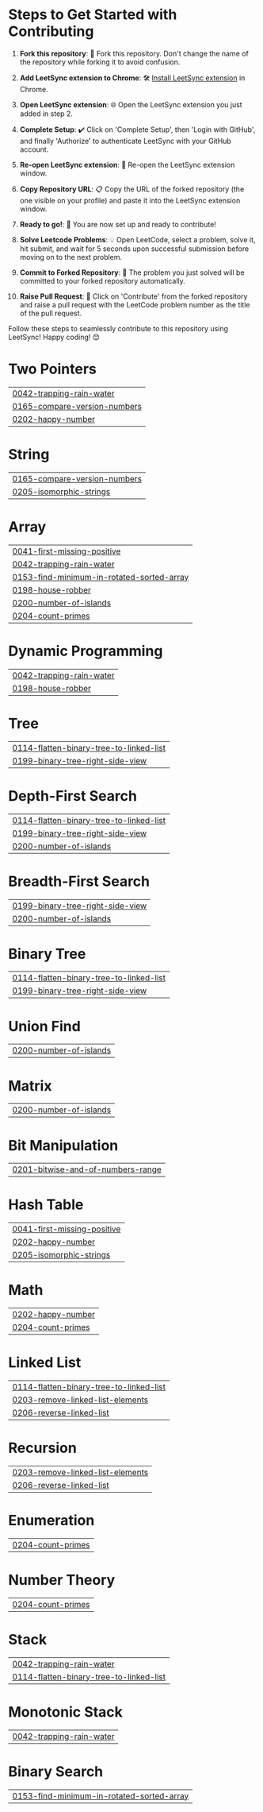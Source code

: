 # Steps to Get Started with Contributing

1. **Fork this repository**: 🍴 Fork this repository. Don't change the name of the repository while forking it to avoid confusion.

2. **Add LeetSync extension to Chrome**: 🛠️ [Install LeetSync extension](https://chromewebstore.google.com/detail/leetsync-leetcode-to-gith/ppkbejeolfcbaomanmbpjdbkfcjfhjnd) in Chrome.

3. **Open LeetSync extension**: 🌐 Open the LeetSync extension you just added in step 2.

4. **Complete Setup**: ✔️ Click on 'Complete Setup', then 'Login with GitHub', and finally 'Authorize' to authenticate LeetSync with your GitHub account.

5. **Re-open LeetSync extension**: 🔄 Re-open the LeetSync extension window.

6. **Copy Repository URL**: 📋 Copy the URL of the forked repository (the one visible on your profile) and paste it into the LeetSync extension window.

7. **Ready to go!**: 🚀 You are now set up and ready to contribute!

8. **Solve Leetcode Problems**: 💡 Open LeetCode, select a problem, solve it, hit submit, and wait for 5 seconds upon successful submission before moving on to the next problem.

9. **Commit to Forked Repository**: 💾 The problem you just solved will be committed to your forked repository automatically.

10. **Raise Pull Request**: 🎉 Click on 'Contribute' from the forked repository and raise a pull request with the LeetCode problem number as the title of the pull request.

Follow these steps to seamlessly contribute to this repository using LeetSync! Happy coding! 😊


# Two Pointers
|  |
| ------- |
| [0042-trapping-rain-water](https://github.com/sumedh2424/LeetCode-Feeder/tree/master/0042-trapping-rain-water) |
| [0165-compare-version-numbers](https://github.com/sumedh2424/LeetCode-Feeder/tree/master/0165-compare-version-numbers) |
| [0202-happy-number](https://github.com/sumedh2424/LeetCode-Feeder/tree/master/0202-happy-number) |
# String
|  |
| ------- |
| [0165-compare-version-numbers](https://github.com/sumedh2424/LeetCode-Feeder/tree/master/0165-compare-version-numbers) |
| [0205-isomorphic-strings](https://github.com/sumedh2424/LeetCode-Feeder/tree/master/0205-isomorphic-strings) |
# Array
|  |
| ------- |
| [0041-first-missing-positive](https://github.com/sumedh2424/LeetCode-Feeder/tree/master/0041-first-missing-positive) |
| [0042-trapping-rain-water](https://github.com/sumedh2424/LeetCode-Feeder/tree/master/0042-trapping-rain-water) |
| [0153-find-minimum-in-rotated-sorted-array](https://github.com/sumedh2424/LeetCode-Feeder/tree/master/0153-find-minimum-in-rotated-sorted-array) |
| [0198-house-robber](https://github.com/sumedh2424/LeetCode-Feeder/tree/master/0198-house-robber) |
| [0200-number-of-islands](https://github.com/sumedh2424/LeetCode-Feeder/tree/master/0200-number-of-islands) |
| [0204-count-primes](https://github.com/sumedh2424/LeetCode-Feeder/tree/master/0204-count-primes) |
# Dynamic Programming
|  |
| ------- |
| [0042-trapping-rain-water](https://github.com/sumedh2424/LeetCode-Feeder/tree/master/0042-trapping-rain-water) |
| [0198-house-robber](https://github.com/sumedh2424/LeetCode-Feeder/tree/master/0198-house-robber) |
# Tree
|  |
| ------- |
| [0114-flatten-binary-tree-to-linked-list](https://github.com/sumedh2424/LeetCode-Feeder/tree/master/0114-flatten-binary-tree-to-linked-list) |
| [0199-binary-tree-right-side-view](https://github.com/sumedh2424/LeetCode-Feeder/tree/master/0199-binary-tree-right-side-view) |
# Depth-First Search
|  |
| ------- |
| [0114-flatten-binary-tree-to-linked-list](https://github.com/sumedh2424/LeetCode-Feeder/tree/master/0114-flatten-binary-tree-to-linked-list) |
| [0199-binary-tree-right-side-view](https://github.com/sumedh2424/LeetCode-Feeder/tree/master/0199-binary-tree-right-side-view) |
| [0200-number-of-islands](https://github.com/sumedh2424/LeetCode-Feeder/tree/master/0200-number-of-islands) |
# Breadth-First Search
|  |
| ------- |
| [0199-binary-tree-right-side-view](https://github.com/sumedh2424/LeetCode-Feeder/tree/master/0199-binary-tree-right-side-view) |
| [0200-number-of-islands](https://github.com/sumedh2424/LeetCode-Feeder/tree/master/0200-number-of-islands) |
# Binary Tree
|  |
| ------- |
| [0114-flatten-binary-tree-to-linked-list](https://github.com/sumedh2424/LeetCode-Feeder/tree/master/0114-flatten-binary-tree-to-linked-list) |
| [0199-binary-tree-right-side-view](https://github.com/sumedh2424/LeetCode-Feeder/tree/master/0199-binary-tree-right-side-view) |
# Union Find
|  |
| ------- |
| [0200-number-of-islands](https://github.com/sumedh2424/LeetCode-Feeder/tree/master/0200-number-of-islands) |
# Matrix
|  |
| ------- |
| [0200-number-of-islands](https://github.com/sumedh2424/LeetCode-Feeder/tree/master/0200-number-of-islands) |
# Bit Manipulation
|  |
| ------- |
| [0201-bitwise-and-of-numbers-range](https://github.com/sumedh2424/LeetCode-Feeder/tree/master/0201-bitwise-and-of-numbers-range) |
# Hash Table
|  |
| ------- |
| [0041-first-missing-positive](https://github.com/sumedh2424/LeetCode-Feeder/tree/master/0041-first-missing-positive) |
| [0202-happy-number](https://github.com/sumedh2424/LeetCode-Feeder/tree/master/0202-happy-number) |
| [0205-isomorphic-strings](https://github.com/sumedh2424/LeetCode-Feeder/tree/master/0205-isomorphic-strings) |
# Math
|  |
| ------- |
| [0202-happy-number](https://github.com/sumedh2424/LeetCode-Feeder/tree/master/0202-happy-number) |
| [0204-count-primes](https://github.com/sumedh2424/LeetCode-Feeder/tree/master/0204-count-primes) |
# Linked List
|  |
| ------- |
| [0114-flatten-binary-tree-to-linked-list](https://github.com/sumedh2424/LeetCode-Feeder/tree/master/0114-flatten-binary-tree-to-linked-list) |
| [0203-remove-linked-list-elements](https://github.com/sumedh2424/LeetCode-Feeder/tree/master/0203-remove-linked-list-elements) |
| [0206-reverse-linked-list](https://github.com/sumedh2424/LeetCode-Feeder/tree/master/0206-reverse-linked-list) |
# Recursion
|  |
| ------- |
| [0203-remove-linked-list-elements](https://github.com/sumedh2424/LeetCode-Feeder/tree/master/0203-remove-linked-list-elements) |
| [0206-reverse-linked-list](https://github.com/sumedh2424/LeetCode-Feeder/tree/master/0206-reverse-linked-list) |
# Enumeration
|  |
| ------- |
| [0204-count-primes](https://github.com/sumedh2424/LeetCode-Feeder/tree/master/0204-count-primes) |
# Number Theory
|  |
| ------- |
| [0204-count-primes](https://github.com/sumedh2424/LeetCode-Feeder/tree/master/0204-count-primes) |
# Stack
|  |
| ------- |
| [0042-trapping-rain-water](https://github.com/sumedh2424/LeetCode-Feeder/tree/master/0042-trapping-rain-water) |
| [0114-flatten-binary-tree-to-linked-list](https://github.com/sumedh2424/LeetCode-Feeder/tree/master/0114-flatten-binary-tree-to-linked-list) |
# Monotonic Stack
|  |
| ------- |
| [0042-trapping-rain-water](https://github.com/sumedh2424/LeetCode-Feeder/tree/master/0042-trapping-rain-water) |
# Binary Search
|  |
| ------- |
| [0153-find-minimum-in-rotated-sorted-array](https://github.com/sumedh2424/LeetCode-Feeder/tree/master/0153-find-minimum-in-rotated-sorted-array) |